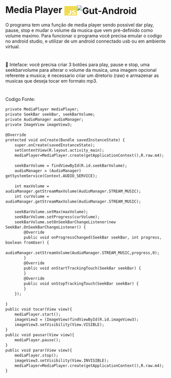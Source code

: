 # Media Player <img align="center" alt="Gut-Js" height="30" width="40" src="https://raw.githubusercontent.com/devicons/devicon/master/icons/javascript/javascript-plain.svg"><img align="center" alt="Gut-Android" height="30" width="40" src="https://cdn.jsdelivr.net/gh/devicons/devicon/icons/androidstudio/androidstudio-original.svg">
O programa tem uma função de media player sendo possivel dar play, pause, stop e mudar o volume da musica que vem pré-definido como volume maximo.
Para funcionar o programa você precisa emular o codigo no android studio, e utilizar de um android connectado usb ou em ambiente virtual.
#
📱 Inteface: você precisa criar 3 botões para play, pause e stop, uma seekbarvolume para alterar o volume da musica, uma imagem opcional referente a musica;
é necessario criar um diretorio (raw) e armazenar as musicas que deseja tocar em formato mp3.
#
Codigo Fonte:

    private MediaPlayer mediaPlayer;
    private SeekBar seekBar, seekBarVolume;
    private AudioManager audioManager;
    private ImageView imageView3;

    @Override
    protected void onCreate(Bundle savedInstanceState) {
        super.onCreate(savedInstanceState);
        setContentView(R.layout.activity_main);
        mediaPlayer=MediaPlayer.create(getApplicationContext(),R.raw.m4);

        seekBarVolume = findViewById(R.id.seekBarVolume);
        audioManager = (AudioManager) getSystemService(Context.AUDIO_SERVICE);

        int maxVolume = audioManager.getStreamMaxVolume(AudioManager.STREAM_MUSIC);
        int curVolume = audioManager.getStreamMaxVolume(AudioManager.STREAM_MUSIC);

        seekBarVolume.setMax(maxVolume);
        seekBarVolume.setProgress(curVolume);
        seekBarVolume.setOnSeekBarChangeListener(new SeekBar.OnSeekBarChangeListener() {
            @Override
            public void onProgressChanged(SeekBar seekBar, int progress, boolean fromUser) {
                audioManager.setStreamVolume(AudioManager.STREAM_MUSIC,progress,0);
            }
            @Override
            public void onStartTrackingTouch(SeekBar seekBar) {
            }
            @Override
            public void onStopTrackingTouch(SeekBar seekBar) {
            }
        });

    }
    public void tocar(View view){
        mediaPlayer.start();
        imageView3 = (ImageView)findViewById(R.id.imageView3);
        imageView3.setVisibility(View.VISIBLE);
    }
    public void pausar(View view){
        mediaPlayer.pause();
    }
    public void parar(View view){
        mediaPlayer.stop();
        imageView3.setVisibility(View.INVISIBLE);
        mediaPlayer=MediaPlayer.create(getApplicationContext(),R.raw.m4);
    }

